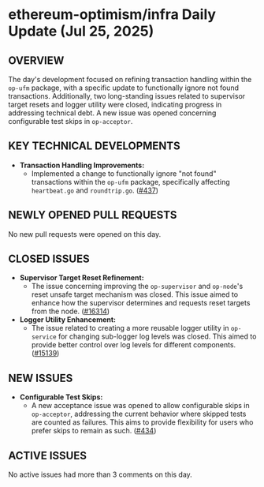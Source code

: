# ethereum-optimism/infra Daily Update (Jul 25, 2025)
## OVERVIEW 
The day's development focused on refining transaction handling within the `op-ufm` package, with a specific update to functionally ignore not found transactions. Additionally, two long-standing issues related to supervisor target resets and logger utility were closed, indicating progress in addressing technical debt. A new issue was opened concerning configurable test skips in `op-acceptor`.

## KEY TECHNICAL DEVELOPMENTS

*   **Transaction Handling Improvements:**
    *   Implemented a change to functionally ignore "not found" transactions within the `op-ufm` package, specifically affecting `heartbeat.go` and `roundtrip.go`. ([#437](https://github.com/ethereum-optimism/infra/pull/437))

## NEWLY OPENED PULL REQUESTS
No new pull requests were opened on this day.

## CLOSED ISSUES

*   **Supervisor Target Reset Refinement:**
    *   The issue concerning improving the `op-supervisor` and `op-node`'s reset unsafe target mechanism was closed. This issue aimed to enhance how the supervisor determines and requests reset targets from the node. ([#16314](https://github.com/ethereum-optimism/infra/issues/16314))
*   **Logger Utility Enhancement:**
    *   The issue related to creating a more reusable logger utility in `op-service` for changing sub-logger log levels was closed. This aimed to provide better control over log levels for different components. ([#15139](https://github.com/ethereum-optimism/infra/issues/15139))

## NEW ISSUES

*   **Configurable Test Skips:**
    *   A new acceptance issue was opened to allow configurable skips in `op-acceptor`, addressing the current behavior where skipped tests are counted as failures. This aims to provide flexibility for users who prefer skips to remain as such. ([#434](https://github.com/ethereum-optimism/infra/issues/434))

## ACTIVE ISSUES
No active issues had more than 3 comments on this day.